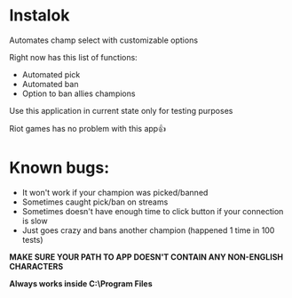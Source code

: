 # Instalok
Automates champ select with customizable options 

Right now has this list of functions:
- Automated pick
- Automated ban
- Option to ban allies champions

Use this application in current state only for testing purposes

Riot games has no problem with this app👍

# Known bugs:
- It won't work if your champion was picked/banned
- Sometimes caught pick/ban on streams 
- Sometimes doesn't have enough time to click button if your connection is slow
- Just goes crazy and bans another champion (happened 1 time in 100 tests)

**MAKE SURE YOUR PATH TO APP DOESN'T CONTAIN ANY NON-ENGLISH CHARACTERS**

**Always works inside C:\Program Files**
